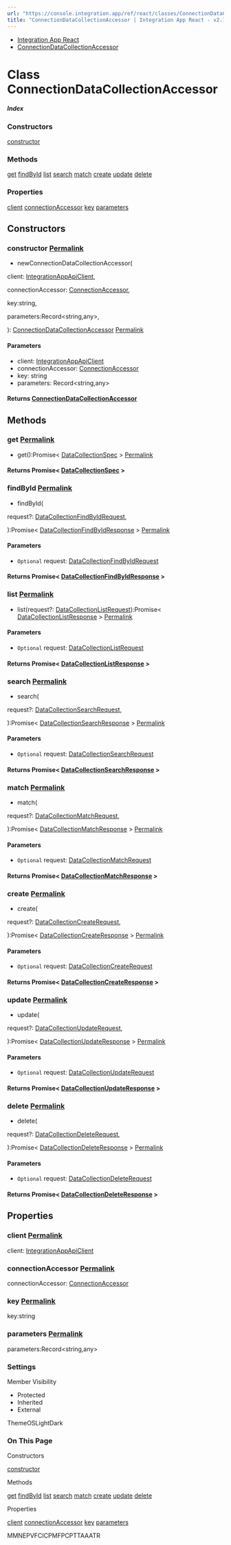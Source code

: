 ```yaml
---
url: "https://console.integration.app/ref/react/classes/ConnectionDataCollectionAccessor.html"
title: "ConnectionDataCollectionAccessor | Integration App React - v2.14.3"
---
```


- [Integration App React](https://console.integration.app/ref/react/index.html)
- [ConnectionDataCollectionAccessor](https://console.integration.app/ref/react/classes/ConnectionDataCollectionAccessor.html)

# Class ConnectionDataCollectionAccessor

##### Index

### Constructors

[constructor](https://console.integration.app/ref/react/classes/ConnectionDataCollectionAccessor.html#constructor)

### Methods

[get](https://console.integration.app/ref/react/classes/ConnectionDataCollectionAccessor.html#get) [findById](https://console.integration.app/ref/react/classes/ConnectionDataCollectionAccessor.html#findbyid) [list](https://console.integration.app/ref/react/classes/ConnectionDataCollectionAccessor.html#list) [search](https://console.integration.app/ref/react/classes/ConnectionDataCollectionAccessor.html#search) [match](https://console.integration.app/ref/react/classes/ConnectionDataCollectionAccessor.html#match) [create](https://console.integration.app/ref/react/classes/ConnectionDataCollectionAccessor.html#create) [update](https://console.integration.app/ref/react/classes/ConnectionDataCollectionAccessor.html#update) [delete](https://console.integration.app/ref/react/classes/ConnectionDataCollectionAccessor.html#delete)

### Properties

[client](https://console.integration.app/ref/react/classes/ConnectionDataCollectionAccessor.html#client) [connectionAccessor](https://console.integration.app/ref/react/classes/ConnectionDataCollectionAccessor.html#connectionaccessor) [key](https://console.integration.app/ref/react/classes/ConnectionDataCollectionAccessor.html#key) [parameters](https://console.integration.app/ref/react/classes/ConnectionDataCollectionAccessor.html#parameters)

## Constructors

### constructor [Permalink](https://console.integration.app/ref/react/classes/ConnectionDataCollectionAccessor.html\#constructor)

- newConnectionDataCollectionAccessor(

client: [IntegrationAppApiClient](https://console.integration.app/ref/react/classes/_integration-app_react.IntegrationAppApiClient.html),

connectionAccessor: [ConnectionAccessor](https://console.integration.app/ref/react/classes/ConnectionAccessor.html),

key:string,

parameters:Record<string,any>,

): [ConnectionDataCollectionAccessor](https://console.integration.app/ref/react/classes/ConnectionDataCollectionAccessor.html) [Permalink](https://console.integration.app/ref/react/classes/ConnectionDataCollectionAccessor.html#constructorconnectiondatacollectionaccessor)





#### Parameters



- client: [IntegrationAppApiClient](https://console.integration.app/ref/react/classes/_integration-app_react.IntegrationAppApiClient.html)
- connectionAccessor: [ConnectionAccessor](https://console.integration.app/ref/react/classes/ConnectionAccessor.html)
- key: string
- parameters: Record<string,any>

#### Returns [ConnectionDataCollectionAccessor](https://console.integration.app/ref/react/classes/ConnectionDataCollectionAccessor.html)

## Methods

### get [Permalink](https://console.integration.app/ref/react/classes/ConnectionDataCollectionAccessor.html\#get)

- get():Promise< [DataCollectionSpec](https://console.integration.app/ref/react/interfaces/DataCollectionSpec.html) > [Permalink](https://console.integration.app/ref/react/classes/ConnectionDataCollectionAccessor.html#get-1)



#### Returns Promise< [DataCollectionSpec](https://console.integration.app/ref/react/interfaces/DataCollectionSpec.html) >


### findById [Permalink](https://console.integration.app/ref/react/classes/ConnectionDataCollectionAccessor.html\#findbyid)

- findById(

request?: [DataCollectionFindByIdRequest](https://console.integration.app/ref/react/interfaces/DataCollectionFindByIdRequest.html),

):Promise< [DataCollectionFindByIdResponse](https://console.integration.app/ref/react/interfaces/DataCollectionFindByIdResponse.html) > [Permalink](https://console.integration.app/ref/react/classes/ConnectionDataCollectionAccessor.html#findbyid-1)





#### Parameters



- `Optional` request: [DataCollectionFindByIdRequest](https://console.integration.app/ref/react/interfaces/DataCollectionFindByIdRequest.html)

#### Returns Promise< [DataCollectionFindByIdResponse](https://console.integration.app/ref/react/interfaces/DataCollectionFindByIdResponse.html) >

### list [Permalink](https://console.integration.app/ref/react/classes/ConnectionDataCollectionAccessor.html\#list)

- list(request?: [DataCollectionListRequest](https://console.integration.app/ref/react/interfaces/DataCollectionListRequest.html)):Promise< [DataCollectionListResponse](https://console.integration.app/ref/react/interfaces/DataCollectionListResponse.html) > [Permalink](https://console.integration.app/ref/react/classes/ConnectionDataCollectionAccessor.html#list-1)





#### Parameters



- `Optional` request: [DataCollectionListRequest](https://console.integration.app/ref/react/interfaces/DataCollectionListRequest.html)

#### Returns Promise< [DataCollectionListResponse](https://console.integration.app/ref/react/interfaces/DataCollectionListResponse.html) >

### search [Permalink](https://console.integration.app/ref/react/classes/ConnectionDataCollectionAccessor.html\#search)

- search(

request?: [DataCollectionSearchRequest](https://console.integration.app/ref/react/interfaces/DataCollectionSearchRequest.html),

):Promise< [DataCollectionSearchResponse](https://console.integration.app/ref/react/interfaces/DataCollectionSearchResponse.html) > [Permalink](https://console.integration.app/ref/react/classes/ConnectionDataCollectionAccessor.html#search-1)





#### Parameters



- `Optional` request: [DataCollectionSearchRequest](https://console.integration.app/ref/react/interfaces/DataCollectionSearchRequest.html)

#### Returns Promise< [DataCollectionSearchResponse](https://console.integration.app/ref/react/interfaces/DataCollectionSearchResponse.html) >

### match [Permalink](https://console.integration.app/ref/react/classes/ConnectionDataCollectionAccessor.html\#match)

- match(

request?: [DataCollectionMatchRequest](https://console.integration.app/ref/react/interfaces/DataCollectionMatchRequest.html),

):Promise< [DataCollectionMatchResponse](https://console.integration.app/ref/react/interfaces/DataCollectionMatchResponse.html) > [Permalink](https://console.integration.app/ref/react/classes/ConnectionDataCollectionAccessor.html#match-1)





#### Parameters



- `Optional` request: [DataCollectionMatchRequest](https://console.integration.app/ref/react/interfaces/DataCollectionMatchRequest.html)

#### Returns Promise< [DataCollectionMatchResponse](https://console.integration.app/ref/react/interfaces/DataCollectionMatchResponse.html) >

### create [Permalink](https://console.integration.app/ref/react/classes/ConnectionDataCollectionAccessor.html\#create)

- create(

request?: [DataCollectionCreateRequest](https://console.integration.app/ref/react/interfaces/DataCollectionCreateRequest.html),

):Promise< [DataCollectionCreateResponse](https://console.integration.app/ref/react/interfaces/DataCollectionCreateResponse.html) > [Permalink](https://console.integration.app/ref/react/classes/ConnectionDataCollectionAccessor.html#create-1)





#### Parameters



- `Optional` request: [DataCollectionCreateRequest](https://console.integration.app/ref/react/interfaces/DataCollectionCreateRequest.html)

#### Returns Promise< [DataCollectionCreateResponse](https://console.integration.app/ref/react/interfaces/DataCollectionCreateResponse.html) >

### update [Permalink](https://console.integration.app/ref/react/classes/ConnectionDataCollectionAccessor.html\#update)

- update(

request?: [DataCollectionUpdateRequest](https://console.integration.app/ref/react/interfaces/DataCollectionUpdateRequest.html),

):Promise< [DataCollectionUpdateResponse](https://console.integration.app/ref/react/interfaces/DataCollectionUpdateResponse.html) > [Permalink](https://console.integration.app/ref/react/classes/ConnectionDataCollectionAccessor.html#update-1)





#### Parameters



- `Optional` request: [DataCollectionUpdateRequest](https://console.integration.app/ref/react/interfaces/DataCollectionUpdateRequest.html)

#### Returns Promise< [DataCollectionUpdateResponse](https://console.integration.app/ref/react/interfaces/DataCollectionUpdateResponse.html) >

### delete [Permalink](https://console.integration.app/ref/react/classes/ConnectionDataCollectionAccessor.html\#delete)

- delete(

request?: [DataCollectionDeleteRequest](https://console.integration.app/ref/react/interfaces/DataCollectionDeleteRequest.html),

):Promise< [DataCollectionDeleteResponse](https://console.integration.app/ref/react/interfaces/DataCollectionDeleteResponse.html) > [Permalink](https://console.integration.app/ref/react/classes/ConnectionDataCollectionAccessor.html#delete-1)





#### Parameters



- `Optional` request: [DataCollectionDeleteRequest](https://console.integration.app/ref/react/interfaces/DataCollectionDeleteRequest.html)

#### Returns Promise< [DataCollectionDeleteResponse](https://console.integration.app/ref/react/interfaces/DataCollectionDeleteResponse.html) >

## Properties

### client [Permalink](https://console.integration.app/ref/react/classes/ConnectionDataCollectionAccessor.html\#client)

client: [IntegrationAppApiClient](https://console.integration.app/ref/react/classes/_integration-app_react.IntegrationAppApiClient.html)

### connectionAccessor [Permalink](https://console.integration.app/ref/react/classes/ConnectionDataCollectionAccessor.html\#connectionaccessor)

connectionAccessor: [ConnectionAccessor](https://console.integration.app/ref/react/classes/ConnectionAccessor.html)

### key [Permalink](https://console.integration.app/ref/react/classes/ConnectionDataCollectionAccessor.html\#key)

key:string

### parameters [Permalink](https://console.integration.app/ref/react/classes/ConnectionDataCollectionAccessor.html\#parameters)

parameters:Record<string,any>

### Settings

Member Visibility

- Protected
- Inherited
- External

ThemeOSLightDark

### On This Page

Constructors

[constructor](https://console.integration.app/ref/react/classes/ConnectionDataCollectionAccessor.html#constructor)

Methods

[get](https://console.integration.app/ref/react/classes/ConnectionDataCollectionAccessor.html#get) [findById](https://console.integration.app/ref/react/classes/ConnectionDataCollectionAccessor.html#findbyid) [list](https://console.integration.app/ref/react/classes/ConnectionDataCollectionAccessor.html#list) [search](https://console.integration.app/ref/react/classes/ConnectionDataCollectionAccessor.html#search) [match](https://console.integration.app/ref/react/classes/ConnectionDataCollectionAccessor.html#match) [create](https://console.integration.app/ref/react/classes/ConnectionDataCollectionAccessor.html#create) [update](https://console.integration.app/ref/react/classes/ConnectionDataCollectionAccessor.html#update) [delete](https://console.integration.app/ref/react/classes/ConnectionDataCollectionAccessor.html#delete)

Properties

[client](https://console.integration.app/ref/react/classes/ConnectionDataCollectionAccessor.html#client) [connectionAccessor](https://console.integration.app/ref/react/classes/ConnectionDataCollectionAccessor.html#connectionaccessor) [key](https://console.integration.app/ref/react/classes/ConnectionDataCollectionAccessor.html#key) [parameters](https://console.integration.app/ref/react/classes/ConnectionDataCollectionAccessor.html#parameters)

MMNEPVFCICPMFPCPTTAAATR
